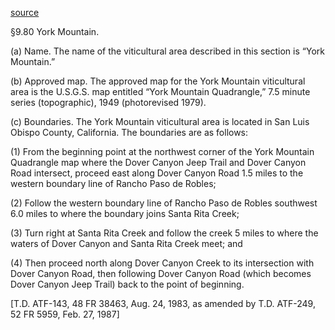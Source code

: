 [source](http://www.ecfr.gov/cgi-bin/text-idx?c=ecfr;sid=bff700d0bbb2a632948b70fe7e91d7d4;rgn=div5;view=text;node=27%3A1.0.1.1.7;idno=27;cc=ecfr#27:1.0.1.1.7.3.41.60)

§9.80   York Mountain.

(a) Name. The name of the viticultural area described in this section is “York Mountain.”

(b) Approved map. The approved map for the York Mountain viticultural area is the U.S.G.S. map entitled “York Mountain Quadrangle,” 7.5 minute series (topographic), 1949 (photorevised 1979).

(c) Boundaries. The York Mountain viticultural area is located in San Luis Obispo County, California. The boundaries are as follows:

(1) From the beginning point at the northwest corner of the York Mountain Quadrangle map where the Dover Canyon Jeep Trail and Dover Canyon Road intersect, proceed east along Dover Canyon Road 1.5 miles to the western boundary line of Rancho Paso de Robles;

(2) Follow the western boundary line of Rancho Paso de Robles southwest 6.0 miles to where the boundary joins Santa Rita Creek;

(3) Turn right at Santa Rita Creek and follow the creek 5 miles to where the waters of Dover Canyon and Santa Rita Creek meet; and

(4) Then proceed north along Dover Canyon Creek to its intersection with Dover Canyon Road, then following Dover Canyon Road (which becomes Dover Canyon Jeep Trail) back to the point of beginning.

[T.D. ATF-143, 48 FR 38463, Aug. 24, 1983, as amended by T.D. ATF-249, 52 FR 5959, Feb. 27, 1987]
